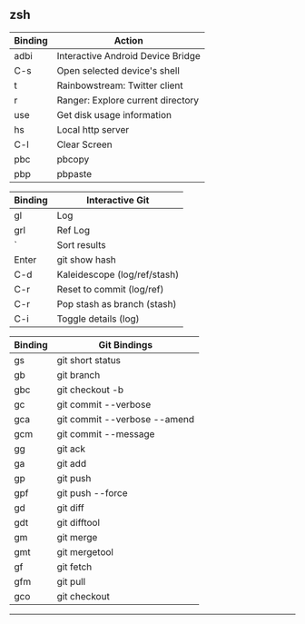 zsh
---

| Binding | Action                            |
|---------|-----------------------------------|
| adbi    | Interactive Android Device Bridge |
| C-s     | Open selected device's shell      |
| t       | Rainbowstream: Twitter client     |
| r       | Ranger: Explore current directory |
| use     | Get disk usage information        |
| hs      | Local http server                 |
| C-l     | Clear Screen                      |
| pbc     | pbcopy                            |
| pbp     | pbpaste                           |

| Binding  | Interactive Git              |
|----------|------------------------------|
| gl       | Log                          |
| grl      | Ref Log                      |
| \`       | Sort results                 |
| Enter | git show hash             |
| C-d   | Kaleidescope (log/ref/stash) |
| C-r   | Reset to commit (log/ref)    |
| C-r   | Pop stash as branch (stash)  |
| C-i   | Toggle details (log)         |


| Binding | Git Bindings                 |
|---------|------------------------------|
| gs      | git short status             |
| gb      | git branch                   |
| gbc     | git checkout -b              |
| gc      | git commit --verbose         |
| gca     | git commit --verbose --amend |
| gcm     | git commit --message         |
| gg      | git ack                      |
| ga      | git add                      |
| gp      | git push                     |
| gpf     | git push --force             |
| gd      | git diff                     |
| gdt     | git difftool                 |
| gm      | git merge                    |
| gmt     | git mergetool                |
| gf      | git fetch                    |
| gfm     | git pull                     |
| gco     | git checkout                 |

***
